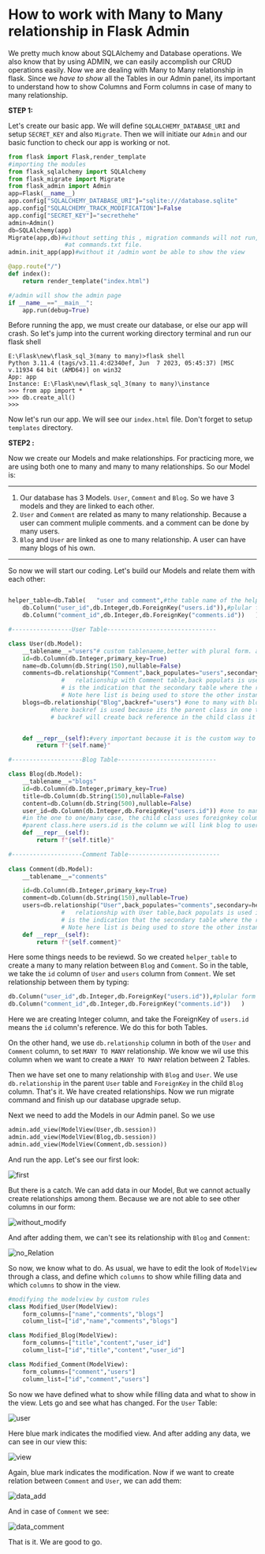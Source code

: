 # How to work with Many to Many relationship in Flask Admin
We pretty much know about SQLAlchemy and Database operations. We also know that by using ADMIN, we can easily accomplish our CRUD operations easily. Now we are
dealing with Many to Many relationship in flask. Since we *have to show* all the Tables in our Admin panel, its important to understand how to show Columns 
and Form columns in case of many to many relationship.

**STEP 1:**

Let's create our basic app. We will define ``SQLALCHEMY_DATABASE_URI`` and setup ``SECRET_KEY`` and also ``Migrate``. Then we will initiate our ``Admin`` and
our basic function to check our app is working or not.
```python
from flask import Flask,render_template
#importing the modules
from flask_sqlalchemy import SQLAlchemy
from flask_migrate import Migrate
from flask_admin import Admin
app=Flask(__name__)
app.config["SQLALCHEMY_DATABASE_URI"]="sqlite:///database.sqlite"
app.config["SQLALCHEMY_TRACK_MODIFICATION"]=False
app.config["SECRET_KEY"]="secrethehe"
admin=Admin()
db=SQLAlchemy(app)
Migrate(app,db)#without setting this , migration commands will not run,commands
                #at commands.txt file.
admin.init_app(app)#without it /admin wont be able to show the view

@app.route("/")
def index():
    return render_template("index.html")

#/admin will show the admin page
if __name__=="__main__":
    app.run(debug=True)
```
Before running the app, we must create our database, or else our app will crash. So let's jump into the current working directory terminal and run our flask shell
```
E:\Flask\new\flask_sql_3(many to many)>flask shell
Python 3.11.4 (tags/v3.11.4:d2340ef, Jun  7 2023, 05:45:37) [MSC v.11934 64 bit (AMD64)] on win32
App: app
Instance: E:\Flask\new\flask_sql_3(many to many)\instance
>>> from app import *
>>> db.create_all()
>>>
```
Now let's run our app. We will see our ``index.html`` file. Don't forget to setup ``templates`` directory.

**STEP2 :**

Now we create our Models and make relationships. For practicing more, we are using both one to many and many to many relationships. So our Model is:
***
1. Our database has 3 Models. ``User``, ``Comment`` and ``Blog``. So we have 3 models and they are linked to each other.
2. ``User`` and ``Comment`` are related as many to many relationship. Because a user can comment muliple comments. and a  comment can be done by many users.
3. ``Blog`` and ``User`` are linked as one to many relationship. A user can have many blogs of his own.
---
So now we will start our coding. Let's build our Models and relate them with each other:
```python

helper_table=db.Table(   "user and comment",#the table name of the helper table
    db.Column("user_id",db.Integer,db.ForeignKey("users.id")),#plular form is the taken from the __tablename__ part
    db.Column("comment_id",db.Integer,db.ForeignKey("comments.id"))   )

#-----------------User Table-------------------------------

class User(db.Model):
    __tablename__="users"# custom tablenaeme,better with plural form. avoids error
    id=db.Column(db.Integer,primary_key=True)
    name=db.Column(db.String(150),nullable=False)
    comments=db.relationship("Comment",back_populates="users",secondary=helper_table) #many to many with comment
               #   relationship with Comment table,back populats is used in many to many relationship. secondary
               # is the indication that the secondary table where the relation will be created is helper table      
               # Note here list is being used to store the other instances.
    blogs=db.relationship("Blog",backref="users") #one to many with blog
            #here backref is used because its the parent class in one to many/one.
            # backref will create back reference in the child class it is linked to


    def __repr__(self):#very important because it is the custom way to show things when an object is called.
        return f"{self.name}"

#--------------------Blog Table----------------------------

class Blog(db.Model):
    __tablename__="blogs"
    id=db.Column(db.Integer,primary_key=True)
    title=db.Column(db.String(150),nullable=False)
    content=db.Column(db.String(500),nullable=False)
    user_id=db.Column(db.Integer,db.ForeignKey("users.id")) #one to many with user
    #in the one to one/many case, the child class uses foreignkey column to link with the 
    #parent class.here users.id is the column we will link blog to user.
    def __repr__(self):
        return f"{self.title}"

#--------------------Comment Table--------------------------
    
class Comment(db.Model):
    __tablename__="comments"

    id=db.Column(db.Integer,primary_key=True)
    comment=db.Column(db.String(150),nullable=True)
    users=db.relationship("User",back_populates="comments",secondary=helper_table)#many to many with comment
               #   relationship with User table,back populats is used in many to many relationship. secondary
               # is the indication that the secondary table where the relation will be created is helper table      
               # Note here list is being used to store the other instances.
    def __repr__(self):
        return f"{self.comment}"

```
Here some things needs to be reviewd. So we created ``helper_table`` to create a many to many relation between ``Blog`` and ``Comment``. So in the table, we
take the ``id`` column of ``User`` and ``users`` column from ``Comment``. We set relationship between them by typing:
```python
db.Column("user_id",db.Integer,db.ForeignKey("users.id")),#plular form is the taken from the __tablename__ part
db.Column("comment_id",db.Integer,db.ForeignKey("comments.id"))   )
```
Here we are creating Integer column, and take the ForeignKey of ``users.id`` means the ``id`` column's reference. We do this for both Tables. 

On the other hand, we use ``db.relationship`` column in both of the ``User`` and  ``Comment`` column, to set ``MANY TO MANY`` relationship. We know we
wil use this column when we want to create a ``MANY TO MANY`` relation between 2 Tables.

Then we have set one to many relationship with ``Blog`` and ``User``. We use ``db.relationship`` in the parent ``User`` table and ``ForeignKey`` in the child
``Blog`` column. That's it. We have created relationships. Now we run migrate command and finish up our database upgrade setup. 

Next we need to add the Models in our Admin panel. So we use 
```python
admin.add_view(ModelView(User,db.session))
admin.add_view(ModelView(Blog,db.session))
admin.add_view(ModelView(Comment,db.session))
```
And run the app. Let's see our first look:

![first](https://github.com/isfar17/Flask_Tutorial/blob/master/04.Flask%20Admin/4.flask_Admin(many%20to%20many)/image/first.jpg)

But there is a catch. We can add data in our Model, But  we cannot actually create relationships among them. Because we are not able to see other columns in our
form:

![without_modify](https://github.com/isfar17/Flask_Tutorial/blob/master/04.Flask%20Admin/4.flask_Admin(many%20to%20many)/image/without_modify_user.jpg)

And after adding them, we can't see its relationship with ``Blog`` and  ``Comment``:

![no_Relation](https://github.com/isfar17/Flask_Tutorial/blob/master/04.Flask%20Admin/4.flask_Admin(many%20to%20many)/image/no_relation_data.jpg)

So now, we know what to do. As usual, we have to edit the look of ``ModelView`` through a class, and define which ``columns`` to show while filling data and
which ``columns`` to show in the view.

```python
#modifying the modelview by custom rules
class Modified_User(ModelView):
    form_columns=["name","comments","blogs"]
    column_list=["id","name","comments","blogs"]

class Modified_Blog(ModelView):
    form_columns=["title","content","user_id"]
    column_list=["id","title","content","user_id"]

class Modified_Comment(ModelView):
    form_columns=["comment","users"]
    column_list=["id","comment","users"]

```
So now we have defined what to show while filling data and what to show in the view. Lets go and see what has changed. For the ``User`` Table:

![user](https://github.com/isfar17/Flask_Tutorial/blob/master/04.Flask%20Admin/4.flask_Admin(many%20to%20many)/image/form_choice.jpg)

Here blue mark indicates the modified view. And after adding any data, we can see in our view this:

![view](https://github.com/isfar17/Flask_Tutorial/blob/master/04.Flask%20Admin/4.flask_Admin(many%20to%20many)/image/column_list.jpg)

Again, blue mark indicates the modification. Now if we want to create relation between ``Comment`` and  ``User``, we can add them:

![data_add](https://github.com/isfar17/Flask_Tutorial/blob/master/04.Flask%20Admin/4.flask_Admin(many%20to%20many)/image/many_to_many_users.jpg)

And in case of ``Comment`` we see:

![data_comment](https://github.com/isfar17/Flask_Tutorial/blob/master/04.Flask%20Admin/4.flask_Admin(many%20to%20many)/image/many_to_many_comments.jpg)

That is it. We are good to go.
